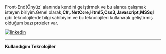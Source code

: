 Front-End(Önyüz) alanında kendini geliştirmek ve bu alanda çalışmak isteyen biriyim.Genel olarak,<strong>C#,.NetCore,Html5,Css3,Javascript,MSSql</strong> gibi teknolojilerde bilgi sahibiyim ve bu teknolojileri kullanarak geliştirmiş olduğum bazı projeler var.

[![linkedin](https://img.shields.io/badge/Linkedin-000000?style=for-the-badge&logo=Linkedin&logoColor=blue)](linkedin.com/in/mehmet-ateş-özateş-bb8108110/)

---------
**Kullandığım Teknolojiler**








